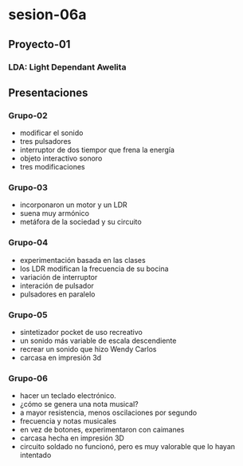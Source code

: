 # sesion-06a
## Proyecto-01
### LDA: Light Dependant Awelita

## Presentaciones
### Grupo-02
- modificar el sonido
- tres pulsadores
- interruptor de dos tiempor que frena la energía
- objeto interactivo sonoro
- tres modificaciones

### Grupo-03
- incorponaron un motor y un LDR
- suena muy armónico
- metáfora de la sociedad y su circuito

### Grupo-04
- experimentación basada en las clases
- los LDR modifican la frecuencia de su bocina
- variación de interruptor
- interación de pulsador
- pulsadores en paralelo

### Grupo-05
- sintetizador pocket de uso recreativo
- un sonido más variable de escala descendiente
- recrear un sonido que hizo Wendy Carlos
- carcasa en impresión 3d

### Grupo-06
- hacer un teclado electrónico.
- ¿cómo se genera una nota musical?
- a mayor resistencia, menos oscilaciones por segundo
- frecuencia y notas musicales
- en vez de botones, experimentaron con caimanes
- carcasa hecha en impresión 3D
- circuito soldado no funcionó, pero es muy valorable que lo hayan intentado
